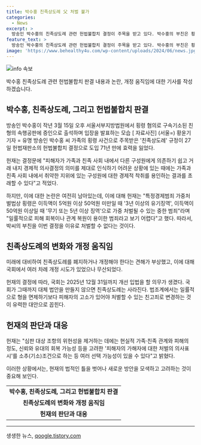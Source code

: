 ```yaml
---
title: 박수홍 친족상도례 父 처벌 불가
categories:
  - News
excerpt: >
  방송인 박수홍의 친족상도례 관련 헌법불합치 결정이 주목을 받고 있다. 박수홍의 부친은 횡령 혐의로 검찰 조사를 받았으나, 친족상도례에 따라 처벌을 면할 전망이다. 이에 대한 헌재의 결정은 가족 간 착취 문제를 지적하며 국회의 개정 의무를 강조했다. 가족문화 변화와 저명 인사의 사례로 인해 친족상도례 폐지 논의가 활발해지고 있으며, 법조계에서는 친고죄로의 변경이 제안되고 있다.
feature_text: >
  방송인 박수홍의 친족상도례 관련 헌법불합치 결정이 주목을 받고 있다. 박수홍의 부친은 횡령 혐의로 검찰 조사를 받았으나, 친족상도례에 따라 처벌을 면할 전망이다. 이에 대한 헌재의 결정은 가족 간 착취 문제를 지적하며 국회의 개정 의무를 강조했다. 가족문화 변화와 저명 인사의 사례로 인해 친족상도례 폐지 논의가 활발해지고 있으며, 법조계에서는 친고죄로의 변경이 제안되고 있다.
image: 'https://www.behealthy4u.com/wp-content/uploads/2024/06/news.jpg'
---
```


<p><img src="https://www.behealthy4u.com/wp-content/uploads/2024/06/news.jpg" alt="info 속보" /></p>

<p>박수홍 친족상도례 관련 헌법불합치 판결 내용과 논란, 개정 움직임에 대한 기사를 작성하겠습니다.</p>

<h2 data-ke-size="size26">박수홍, 친족상도례, 그리고 헌법불합치 판결</h2>

<p data-ke-size="size16">방송인 박수홍이 작년 3월 15일 오후 서울서부지방법원에서 횡령 혐의로 구속기소된 친형의 속행공판에 증인으로 출석하며 입장을 발표하는 모습 [ 자료사진] (서울=) 황윤기 기자 = 유명 방송인 박수홍 씨 가족의 횡령 사건으로 주목받은 '친족상도례' 규정이 27일 헌법재판소의 헌법불합치 결정으로 도입 71년 만에 효력을 잃었다.</p>

<p data-ke-size="size16">헌재는 결정문에 "피해자가 가족과 친족 사회 내에서 다른 구성원에게 의존하기 쉽고 거래 내지 경제적 의사결정의 의미를 제대로 인식하기 어려운 상황에 있는 때에는 가족과 친족 사회 내에서 취약한 지위에 있는 구성원에 대한 경제적 착취를 용인하는 결과를 초래할 수 있다"고 적었다.</p>

<p data-ke-size="size16">하지만, 이에 대한 논란은 여전히 남아있는데, 이에 대해 헌재는 "특정경제범죄 가중처벌법상 횡령은 이득액이 5억원 이상 50억원 미만일 때 '3년 이상의 유기징역', 이득액이 50억원 이상일 때 '무기 또는 5년 이상 징역'으로 가중 처벌될 수 있는 중한 범죄"라며 "일률적으로 피해 회복이나 관계 복원이 용이한 범죄라고 보기 어렵다"고 했다. 따라서, 박씨의 부친을 이번 결정을 이유로 처벌할 수 없다는 것이다.</p>

<h2 data-ke-size="size26">친족상도례의 변화와 개정 움직임</h2>

<p data-ke-size="size16">미래에 대비하여 친족상도례를 폐지하거나 개정해야 한다는 견해가 부상했고, 이에 대해 국회에서 여러 차례 개정 시도가 있었으나 무산되었다.</p>

<p data-ke-size="size16">헌재의 결정에 따라, 국회는 2025년 12월 31일까지 개선 입법을 할 의무가 생겼다. 국회가 그때까지 대체 법안을 만들지 않으면 친족상도례는 사라진다. 법조계에서는 일률적으로 형을 면제하기보다 피해자의 고소가 있어야 처벌할 수 있는 친고죄로 변경하는 것이 유력한 대안으로 꼽힌다.</p>

<h2 data-ke-size="size26">헌재의 판단과 대응</h2>

<p data-ke-size="size16">헌재는 "심판 대상 조항의 위헌성을 제거하는 데에는 현실적 가족·친족 관계와 피해의 정도, 신뢰와 유대의 회복 가능성 등을 고려한 '피해자의 가해자에 대한 처벌의 의사표시'를 소추(기소)조건으로 하는 등 여러 선택 가능성이 있을 수 있다"고 밝혔다.</p>

<p data-ke-size="size16">이러한 상황에서는, 현재의 법적인 틀을 벗어나 새로운 방안을 모색하고 고려하는 것이 중요해 보인다.</p>

<table>
    <tr>
        <td style="text-align: center; height: 17px;"><b>박수홍, 친족상도례, 그리고 헌법불합치 판결</b></td>
    </tr>
    <tr>
        <td style="text-align: center; height: 17px;"><b>친족상도례의 변화와 개정 움직임</b></td>
    </tr>
    <tr>
        <td style="text-align: center; height: 17px;"><b>헌재의 판단과 대응</b></td>
    </tr>
</table>

<p><hr></p>
생생한 뉴스, <a href="https://qoogle.tistory.com" rel="dofollow">qoogle.tistory.com</a>


